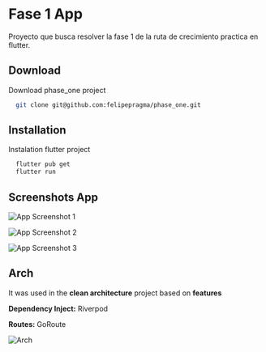 
# Fase 1 App

Proyecto que busca resolver la fase 1 de la ruta de crecimiento practica en flutter.


## Download

Download phase_one project

```bash
  git clone git@github.com:felipepragma/phase_one.git
```

## Installation

Instalation flutter project

```bash
  flutter pub get
  flutter run
```
    
## Screenshots App

![App Screenshot 1](screenshots/screen1.png)

![App Screenshot 2](screenshots/screen2.png)

![App Screenshot 3](screenshots/screen3.png)


## Arch

It was used in the **clean architecture** project based on **features**

**Dependency Inject:** Riverpod

**Routes:** GoRoute

![Arch](screenshots/flowapp.png)